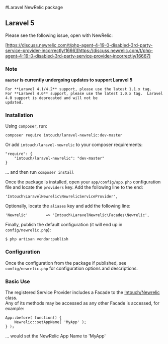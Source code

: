 #Laravel NewRelic package

## Laravel 5

Please see the following issue, open with NewRelic:

[https://discuss.newrelic.com/t/php-agent-4-19-0-disabled-3rd-party-service-provider-incorrectly/1666](https://discuss.newrelic.com/t/php-agent-4-19-0-disabled-3rd-party-service-provider-incorrectly/16667)

### Note

**`master` is currently undergoing updates to support Laravel 5**

    For **Laravel 4.1/4.2** support, please use the latest 1.1.x tag.
    For **Laravel 4.0** support, please use the latest 1.0.x tag.  Laravel 4.0 support is deprecated and will not be
    updated.

### Installation

Using `composer`, run:

    composer require intouch/laravel-newrelic:dev-master

Or add `intouch/laravel-newrelic` to your composer requirements:

    "require": {
        "intouch/laravel-newrelic": "dev-master"
    }

... and then run `composer install`

Once the package is installed, open your `app/config/app.php` configuration file and locate the `providers` key.  Add 
the following line to the end:

    'Intouch\LaravelNewrelic\NewrelicServiceProvider',

Optionally, locate the `aliases` key and add the following line:

    'Newrelic'        => 'Intouch\LaravelNewrelic\Facades\Newrelic',

Finally, publish the default configuration (it will end up in `config/newrelic.php`):

    $ php artisan vendor:publish

### Configuration

Once the configuration from the package if published, see `config/newrelic.php` for configuration options and 
descriptions.

### Basic Use

The registered Service Provider includes a Facade to the [Intouch/Newrelic](http://github.com/In-Touch/newrelic) class.  
Any of its methods may be accessed as any other Facade is accessed, for example:

    App::before( function() {
        Newrelic::setAppName( 'MyApp' );
    } );

... would set the NewRelic App Name to 'MyApp'

